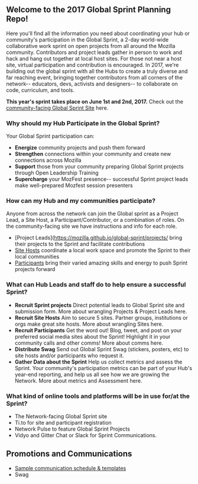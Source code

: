 ## Welcome to the 2017 Global Sprint Planning Repo!

Here you'll find all the information you need about coordinating your hub or community's participation in the Global Sprint, a 2-day world-wide collaborative work sprint on open projects from all around the Mozilla community. Contributors and project leads gather in person to work and hack and hang out together at local host sites. For those not near a host site, virtual participation and contribution is encouraged. In 2017, we're building out the global sprint with all the Hubs to create a truly diverse and far reaching event, bringing together contributors from all corners of the network-- educators, devs, activists and designers-- to collaborate on code, curriculum, and tools.
 
 **This year's sprint takes place on June 1st and 2nd, 2017.** Check out the [community-facing Global Sprint Site]() here.

### Why should my Hub Participate in the Global Sprint?
Your Global Sprint participation can:

* **Energize** community projects and push them forward
* **Strengthen** connections within your community and create new connections across Mozilla
* **Support** those from your community preparing Global Sprint projects through Open Leadership Training 
* **Supercharge** your MozFest presence-- successful Sprint project leads make well-prepared Mozfest session presenters

### How can my Hub and my communities participate?
Anyone from across the network can join the Global sprint as a Project Lead, a Site Host, a Participant/Contributor, or a combination of roles. On the community-facing site we have instructions and info for each role. 

* [Project Leads](https://mozilla.github.io/global-sprint/projects/ bring their projects to the Sprint and facilitate contributions 
* [Site Hosts](https://mozilla.github.io/global-sprint/site-hosts/) coordinate a local work space and promote the Sprint to their local communities
* [Participants](https://mozilla.github.io/global-sprint/participants/) bring their varied amazing skills and energy to push Sprint projects forward

### What can Hub Leads and staff do to help ensure a successful Sprint?

* **Recruit Sprint projects**  Direct potential leads to Global Sprint site and submission form. More about wrangling Projects & Project Leads here.
* **Recruit Site Hosts** Aim to secure 5 sites. Partner groups, institutions or orgs make great site hosts. More about wrangling Sites here. 
* **Recruit Participants** Get the word out! Blog, tweet, and post on your preferred social media sites about the Sprint! Highlight it in your community calls and other comms! More about comms here.
* **Distribute Swag** Send out Global Sprint Swag (stickers, posters, etc) to site hosts and/or participants who request it.
* **Gather Data about the Sprint** Help us collect metrics and assess the Sprint. Your community's participation metrics can be part of your Hub's year-end reporting, and help us all see how we are growing the Network. More about metrics and Assessment here. 

### What kind of online tools and platforms will be in use for/at the Sprint?
* The Network-facing Global Sprint site
* Ti.to for site and participant registration
* Network Pulse to feature Global Sprint Projects 
* Vidyo and Gitter Chat or Slack for Sprint Communications.


## Promotions and Communications
* [Sample communication schedule & templates](https://github.com/MozillaFoundation/2017-global-sprint-planning/blob/master/communications/samples-and-templates.md)
* Swag


